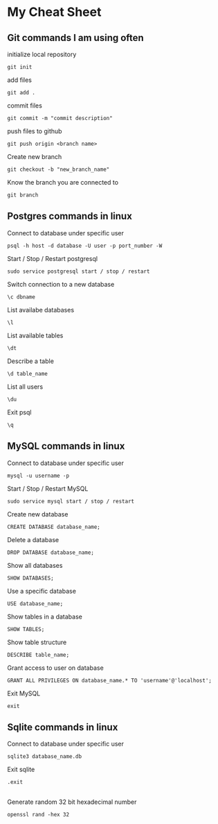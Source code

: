# My Cheat Sheet

## Git commands I am using often
initialize local repository
```
git init
```
add files
```
git add .
```
commit files
```
git commit -m "commit description"
```
push files to github
```
git push origin <branch name>
```
Create new branch
```
git checkout -b "new_branch_name"
```
Know the branch you are connected to
```
git branch
``` 

## Postgres commands in linux

Connect to database under specific user
```
psql -h host -d database -U user -p port_number -W
```
Start / Stop / Restart postgresql
```
sudo service postgresql start / stop / restart 
```
Switch connection to a new database
```
\c dbname
```
List availabe databases
```
\l
```
List available tables
```
\dt
```
Describe a table
```
\d table_name
```
List all users
```
\du
```
Exit psql
```
\q
```

## MySQL commands in linux

Connect to database under specific user
```
mysql -u username -p
```
Start / Stop / Restart MySQL
```
sudo service mysql start / stop / restart 
```
Create new database
```
CREATE DATABASE database_name;
```
Delete a database
```
DROP DATABASE database_name;
```
Show all databases
```
SHOW DATABASES;
```
Use a specific database
```
USE database_name;
```
Show tables in a database
```
SHOW TABLES;
```
Show table structure
```
DESCRIBE table_name;
```
Grant access to user on database
```
GRANT ALL PRIVILEGES ON database_name.* TO 'username'@'localhost';
```
Exit MySQL
```
exit
```
## Sqlite commands in linux
Connect to database under specific user
```
sqlite3 database_name.db
```
Exit sqlite
```
.exit
```
##
Generate random 32 bit hexadecimal number
```
openssl rand -hex 32
```